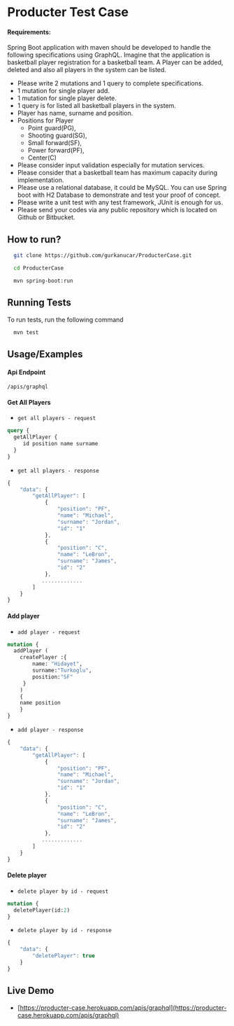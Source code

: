 
# Producter Test Case

#### Requirements:

Spring Boot application with maven should be developed to handle the following specifications using GraphQL. Imagine that the application is basketball player registration for a basketball team. A Player can be added, deleted and also all players in the system can be listed.

- Please write 2 mutations and 1 query to complete specifications.
- 1 mutation for single player add.
- 1 mutation for single player delete.
- 1 query is for listed all basketball players in the system.
- Player has name, surname and position.
- Positions for Player
    - Point guard(PG),
    - Shooting guard(SG),
    - Small forward(SF),
    - Power forward(PF),
    - Center(C)
- Please consider input validation especially for mutation services.
- Please consider that a basketball team has maximum capacity during implementation.
- Please use a relational database, it could be MySQL. You can use Spring boot with H2 Database to demonstrate and test your proof of concept.
- Please write a unit test with any test framework, JUnit is enough for us.
- Please send your codes via any public repository which is located on Github or Bitbucket.


## How to run?


```bash
  git clone https://github.com/gurkanucar/ProducterCase.git

  cd ProducterCase

  mvn spring-boot:run
```


## Running Tests

To run tests, run the following command

```bash
  mvn test
```


## Usage/Examples

#### Api Endpoint
`/apis/graphql`

#### Get All Players


- `get all players - request`
```graphql
query {
  getAllPlayer {
     id position name surname    
  }
}
```

- `get all players - response`
```javascript
{
    "data": {
        "getAllPlayer": [
            {
                "position": "PF",
                "name": "Michael",
                "surname": "Jordan",
                "id": "1"
            },
            {
                "position": "C",
                "name": "LeBron",
                "surname": "James",
                "id": "2"
            },
           .............
        ]
    }
}
```

#### Add player

- `add player - request`
```graphql
mutation {
  addPlayer (
    createPlayer :{
        name: "Hidayet",
        surname:"Turkoglu",
        position:"SF"
     }
    )
    {
    name position
    }
}
```

- `add player - response`
```javascript
{
    "data": {
        "getAllPlayer": [
            {
                "position": "PF",
                "name": "Michael",
                "surname": "Jordan",
                "id": "1"
            },
            {
                "position": "C",
                "name": "LeBron",
                "surname": "James",
                "id": "2"
            },
           .............
        ]
    }
}
```



#### Delete player

- `delete player by id - request`
```graphql
mutation {
  deletePlayer(id:2)
}
```

- `delete player by id - response`
```javascript
{
    "data": {
        "deletePlayer": true
    }
}
```
## Live Demo

- [https://producter-case.herokuapp.com/apis/graphql](https://producter-case.herokuapp.com/apis/graphql)

